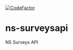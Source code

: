 [![CodeFactor](https://www.codefactor.io/repository/github/vwt-digital/ns-surveysapi/badge)](https://www.codefactor.io/repository/github/vwt-digital/ns-surveysapi)

# ns-surveysapi
NS Surveys API
